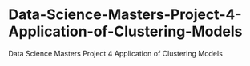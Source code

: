 # Data-Science-Masters-Project-4-Application-of-Clustering-Models
Data Science Masters Project 4 Application of Clustering Models
